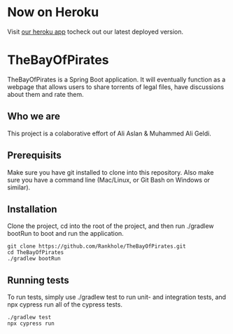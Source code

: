 # Now on Heroku
Visit [our heroku app](https://thebayofpirates.herokuapp.com/ "Heroku - TheBayOfPirates") tocheck out our latest deployed version.

# TheBayOfPirates
TheBayOfPirates is a Spring Boot application. It will eventually function as a webpage that allows users to share torrents of legal files, have discussions about them and rate them.

## Who we are
This project is a colaborative effort of Ali Aslan & Muhammed Ali Geldi.

## Prerequisits
Make sure you have git installed to clone into this repository. Also make sure you have a command line (Mac/Linux, or Git Bash on Windows or similar).

## Installation
Clone the project, cd into the root of the project, and then run ./gradlew bootRun to boot and run the application.
```
git clone https://github.com/Rankhole/TheBayOfPirates.git
cd TheBayOfPirates
./gradlew bootRun
```

## Running tests
To run tests, simply use ./gradlew test to run unit- and integration tests, and npx cypress run all of the cypress tests.
```
./gradlew test
npx cypress run
```
